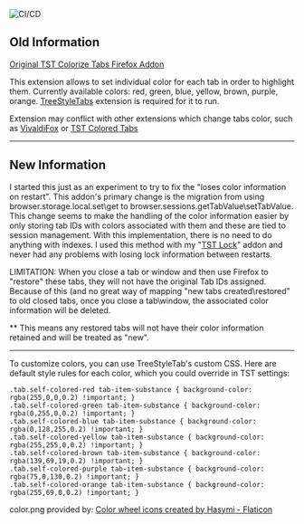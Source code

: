 ![CI/CD](https://github.com/irvinm/TST-Colorize-Tabs/workflows/CI/CD/badge.svg)

## Old Information

[Original TST Colorize Tabs Firefox Addon](https://addons.mozilla.org/firefox/addon/tst-colorize-tabs/)

This extension allows to set individual color for each tab in order to highlight them. Currently available colors: red, green, blue, yellow, brown, purple, orange. [TreeStyleTabs](https://addons.mozilla.org/firefox/addon/tree-style-tab/) extension is required for it to run.

Extension may conflict with other extensions which change tabs color, such as [VivaldiFox](https://addons.mozilla.org/firefox/addon/vivaldifox/) or [TST Colored Tabs](https://addons.mozilla.org/firefox/addon/tst-colored-tabs/)

-----

## New Information

I started this just as an experiment to try to fix the "loses color information on restart".  This addon's primary change is the migration from using browser.storage.local.set\get to browser.sessions.getTabValue\setTabValue.  This change seems to make the handling of the color information easier by only storing tab IDs with colors associated with them and these are tied to session management.  With this implementation, there is no need to do anything with indexes.  I used this method with my "[TST Lock](https://github.com/irvinm/TST-Lock)" addon and never had any problems with losing lock information between restarts.

LIMITATION:  When you close a tab or window and then use Firefox to "restore" these tabs, they will not have the original Tab IDs assigned.  Because of this (and no great way of mapping "new tabs created\restored" to old closed tabs, once you close a tab\window, the associated color information will be deleted.  

** This means any restored tabs will not have their color information retained and will be treated as "new".

-----

To customize colors, you can use TreeStyleTab's custom CSS.
Here are default style rules for each color, which you could override in TST settings:

```
.tab.self-colored-red tab-item-substance { background-color: rgba(255,0,0,0.2) !important; }
.tab.self-colored-green tab-item-substance { background-color: rgba(0,255,0,0.2) !important; }
.tab.self-colored-blue tab-item-substance { background-color: rgba(0,128,255,0.2) !important; }
.tab.self-colored-yellow tab-item-substance { background-color: rgba(255,255,0,0.2) !important; }
.tab.self-colored-brown tab-item-substance { background-color: rgba(139,69,19,0.2) !important; }
.tab.self-colored-purple tab-item-substance { background-color: rgba(75,0,130,0.2) !important; }
.tab.self-colored-orange tab-item-substance { background-color: rgba(255,69,0,0.2) !important; }
```

color.png provided by:  <a href="https://www.flaticon.com/free-icons/color-wheel" title="color wheel icons">Color wheel icons created by Hasymi - Flaticon</a>
